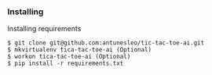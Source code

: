 ### Installing

Installing requirements
```
$ git clone git@github.com:antunesleo/tic-tac-toe-ai.git
$ mkvirtualenv tica-tac-toe-ai (Optional)
$ workon tica-tac-toe-ai (Optional)
$ pip install -r requirements.txt